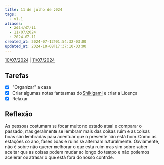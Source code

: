 ```yaml
---
title: 11 de julho de 2024
tags:
  - v1.1
aliases:
  - 2024/07/11
  - 11/07/2024
  - 2024-07-11
created_at: 2024-07-12T01:54:32-03:00
updated_at: 2024-10-08T17:37:10-03:00
---
```


[10/07/2024](2024-07-10-Quinto_post.md) | [11/07/2024](2024-07-11-Sexto_post.md)

## Tarefas

- [X] "Organizar" a casa
- [x] Criar algumas notas fantasmas do [Shikigami](../../../api/retorno/2024/07/26/Shikigami.md) e criar a Licença
- [x] Relaxar

##  Reflexão

As pessoas costumam se focar muito no estado atual e comparar o passado, mas geralmente se lembram mais das coisas ruim e as coisas boas são lembradas para acentuar que o presente não está bom. Como as estações do ano, fases boas e ruins se alternam naturalmente. Obviamente, não é sobre não querer melhorar o que está ruim mas sim sobre saber aceitar que as coisas podem mudar ao longo do tempo e não podemos acelerar ou atrasar o que está fora do nosso controle.